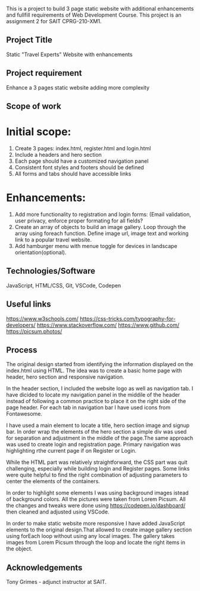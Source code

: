 This is a project to build 3 page static website with additional enhancements and fullfill requirements of Web Development Course. This project is an assignment 2 for SAIT CPRG-210-XM1.

## Project Title

Static "Travel Experts" Website with enhancements

## Project requirement

Enhance a 3 pages static website adding more complexity 

## Scope of work

# Initial scope:

1. Create 3 pages: index.html, register.html and login.html
2. Include a headers and hero section
3. Each page should have a customized navigation panel
4. Consistent font styles and footers should be defined
5. All forms and tabs should have accessible links

# Enhancements:

1. Add more functionality to registration and login forms:
(Email validation, user privacy, enforce proper formating for all fields?
2. Create an array of objects to build an image gallery. Loop through the array using foreach function.
Define image url, image text and working link to a popular travel website.
3. Add hamburger menu with menue toggle for devices in landscape orientation(optional).

## Technologies/Software

JavaScript, HTML/CSS, Git, VSCode, Codepen
 
## Useful links

https://www.w3schools.com/
https://css-tricks.com/typography-for-developers/
https://www.stackoverflow.com/
https://www.github.com/
https://picsum.photos/

## Process

The original design started from identifying the information displayed on the index.html using HTML. The idea was to create a basic home page with header, hero section and responsive navigation.

In the header section, I included the website logo as well as navigation tab. I have dicided to locate my navigation panel in the middile of the header instead of following a common practice to place it on the right side of the page header. For each tab in navigation bar I have used icons from Fontawesome. 
 
I have used a main element to locate a title, hero section image and signup bar. In order wrap the elements of the hero section a simple div was used for separation and adjustment in the middle of the page.The same approach was used to create login and registration page. Primary navigation was highlighting rthe current page if on Register or Login.
 
While the HTML part was relatively straightforward, the CSS part was quit challenging, especially while building login and Register pages.
Some links were quite helpful to find the right combination of adjusting parameters to center the elements of the containers.

In order to highlight some elements I was using background images istead of background colors. All the pictures were taken from Lorem Picsum.
All the changes and tweaks were done using https://codepen.io/dashboard/ then cleaned and adjusted using VSCode.

In order to make static website more responsive I have added JavaScript elements to the original design.That allowed to create image gallery section using forEach loop without using any local images. The gallery takes images from Lorem Picsum through the loop and locate the right items in the object.

## Acknowledgements

Tony Grimes - adjunct instructor at SAIT. 





















